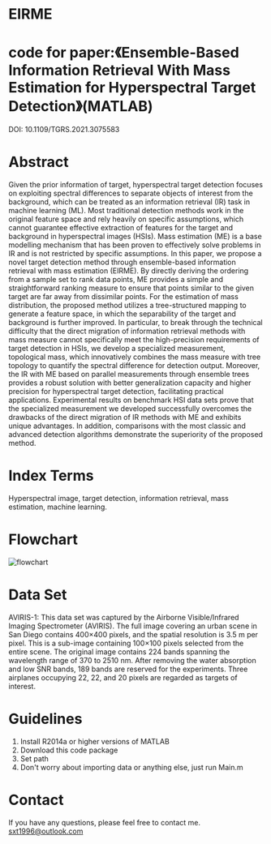 # EIRME
# code for paper:《Ensemble-Based Information Retrieval With Mass Estimation for Hyperspectral Target Detection》(MATLAB)
DOI: 10.1109/TGRS.2021.3075583
# Abstract
Given the prior information of target, hyperspectral target detection focuses on exploiting spectral differences to separate objects of interest from the background, which can be treated as an information retrieval (IR) task in machine learning (ML). Most traditional detection methods work in the original feature space and rely heavily on specific assumptions, which cannot guarantee effective extraction of features for the target and background in hyperspectral images (HSIs). Mass estimation (ME) is a base modelling mechanism that has been proven to effectively solve problems in IR and is not restricted by specific assumptions. In this paper, we propose a novel target detection method through ensemble-based information retrieval with mass estimation (EIRME). By directly deriving the ordering from a sample set to rank data points, ME provides a simple and straightforward ranking measure to ensure that points similar to the given target are far away from dissimilar points. For the estimation of mass distribution, the proposed method utilizes a tree-structured mapping to generate a feature space, in which the separability of the target and background is further improved. In particular, to break through the technical difficulty that the direct migration of information retrieval methods with mass measure cannot specifically meet the high-precision requirements of target detection in HSIs, we develop a specialized measurement, topological mass, which innovatively combines the mass measure with tree topology to quantify the spectral difference for detection output. Moreover, the IR with ME based on parallel measurements through ensemble trees provides a robust solution with better generalization capacity and higher precision for hyperspectral target detection, facilitating practical applications. Experimental results on benchmark HSI data sets prove that the specialized measurement we developed successfully overcomes the drawbacks of the direct migration of IR methods with ME and exhibits unique advantages. In addition, comparisons with the most classic and advanced detection algorithms demonstrate the superiority of the proposed method.
# Index Terms
Hyperspectral image, target detection, information retrieval, mass estimation, machine learning.
# Flowchart
![flowchart](https://github.com/sxt1996/EIRME/assets/55687887/8b82b113-f8f1-46b2-b2cf-262518403bb2)
# Data Set
AVIRIS-1: This data set was captured by the Airborne Visible/Infrared Imaging Spectrometer (AVIRIS). The full image covering an urban scene in San Diego contains 400×400 pixels, and the spatial resolution is 3.5 m per pixel. This is a sub-image containing 100×100 pixels selected from the entire scene. The original image contains 224 bands spanning the wavelength range of 370 to 2510 nm. After removing the water absorption and low SNR bands, 189 bands are reserved for the experiments. Three airplanes occupying 22, 22, and 20 pixels are regarded as targets of interest.
# Guidelines
1. Install R2014a or higher versions of MATLAB
2. Download this code package
3. Set path
4. Don't worry about importing data or anything else, just run Main.m
# Contact
If you have any questions, please feel free to contact me.
sxt1996@outlook.com
